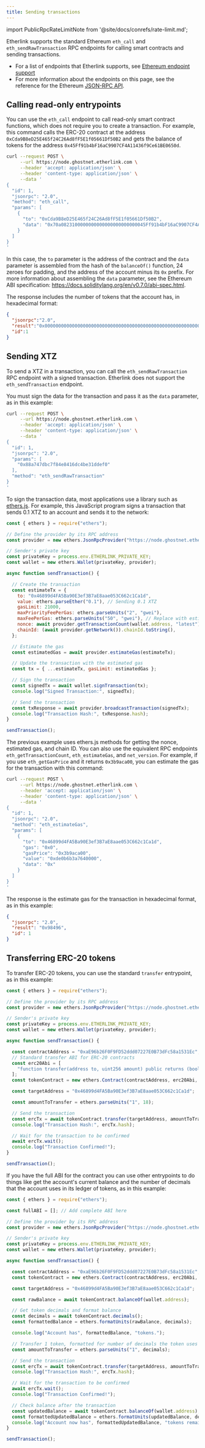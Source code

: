 ```yaml
---
title: Sending transactions
---
```


import PublicRpcRateLimitNote from '@site/docs/conrefs/rate-limit.md';

Etherlink supports the standard Ethereum `eth_call` and `eth_sendRawTransaction` RPC endpoints for calling smart contracts and sending transactions.

- For a list of endpoints that Etherlink supports, see [Ethereum endpoint support](/building-on-etherlink/endpoint-support)
- For more information about the endpoints on this page, see the reference for the Ethereum [JSON-RPC API](https://ethereum.org/en/developers/docs/apis/json-rpc).

<PublicRpcRateLimitNote />

## Calling read-only entrypoints

You can use the `eth_call` endpoint to call read-only smart contract functions, which does not require you to create a transaction.
For example, this command calls the ERC-20 contract at the address `0xCda9B8eD25E465f24C26Ad8fF5E1f05661Df50B2` and gets the balance of tokens for the address `0x45Ff91b4bF16aC9907CF4A11436f9Ce61BE0650d`.

```bash
curl --request POST \
     --url https://node.ghostnet.etherlink.com \
     --header 'accept: application/json' \
     --header 'content-type: application/json' \
     --data '
{
  "id": 1,
  "jsonrpc": "2.0",
  "method": "eth_call",
  "params": [
    {
      "to": "0xCda9B8eD25E465f24C26Ad8fF5E1f05661Df50B2",
      "data": "0x70a0823100000000000000000000000045Ff91b4bF16aC9907CF4A11436f9Ce61BE0650d"
    }
  ]
}
'
```

In this case, the `to` parameter is the address of the contract and the `data` parameter is assembled from the hash of the `balanceOf()` function, 24 zeroes for padding, and the address of the account minus its `0x` prefix.
For more information about assembling the `data` parameter, see the Ethereum ABI specification: https://docs.soliditylang.org/en/v0.7.0/abi-spec.html.

The response includes the number of tokens that the account has, in hexadecimal format:

```json
{
  "jsonrpc":"2.0",
  "result":"0x0000000000000000000000000000000000000000000000000000000000000005",
  "id":1
}
```

## Sending XTZ

To send a XTZ in a transaction, you can call the `eth_sendRawTransaction` RPC endpoint with a signed transaction.
Etherlink does not support the `eth_sendTransaction` endpoint.

You must sign the data for the transaction and pass it as the `data` parameter, as in this example:

```bash
curl --request POST \
     --url https://node.ghostnet.etherlink.com \
     --header 'accept: application/json' \
     --header 'content-type: application/json' \
     --data '
{
  "id": 1,
  "jsonrpc": "2.0",
  "params": [
    "0x88a747dbc7f84e8416dc4be31ddef0"
  ],
  "method": "eth_sendRawTransaction"
}
'
```

To sign the transaction data, most applications use a library such as [ethers.js](https://docs.ethers.org/v6/).
For example, this JavaScript program signs a transaction that sends 0.1 XTZ to an account and sends it to the network:

```javascript
const { ethers } = require("ethers");

// Define the provider by its RPC address
const provider = new ethers.JsonRpcProvider("https://node.ghostnet.etherlink.com");

// Sender's private key
const privateKey = process.env.ETHERLINK_PRIVATE_KEY;
const wallet = new ethers.Wallet(privateKey, provider);

async function sendTransaction() {

  // Create the transaction
  const estimateTx = {
    to: "0x46899d4FA5Ba90E3ef3B7aE8aae053C662c1Ca1d",
    value: ethers.parseEther("0.1"), // Sending 0.1 XTZ
    gasLimit: 21000,
    maxPriorityFeePerGas: ethers.parseUnits("2", "gwei"),
    maxFeePerGas: ethers.parseUnits("50", "gwei"), // Replace with estimate later
    nonce: await provider.getTransactionCount(wallet.address, "latest"),
    chainId: (await provider.getNetwork()).chainId.toString(),
  };

  // Estimate the gas
  const estimatedGas = await provider.estimateGas(estimateTx);

  // Update the transaction with the estimated gas
  const tx = { ...estimateTx, gasLimit: estimatedGas };

  // Sign the transaction
  const signedTx = await wallet.signTransaction(tx);
  console.log("Signed Transaction:", signedTx);

  // Send the transaction
  const txResponse = await provider.broadcastTransaction(signedTx);
  console.log("Transaction Hash:", txResponse.hash);
}

sendTransaction();
```

The previous example uses ethers.js methods for getting the nonce, estimated gas, and chain ID.
You can also use the equivalent RPC endpoints `eth_getTransactionCount`, `eth_estimateGas`, and `net_version`.
For example, if you use `eth_getGasPrice` and it returns `0x3b9aca00`, you can estimate the gas for the transaction with this command:

```bash
curl --request POST \
     --url https://node.ghostnet.etherlink.com \
     --header 'accept: application/json' \
     --header 'content-type: application/json' \
     --data '
{
  "id": 1,
  "jsonrpc": "2.0",
  "method": "eth_estimateGas",
  "params": [
    {
      "to": "0x46899d4FA5Ba90E3ef3B7aE8aae053C662c1Ca1d",
      "gas": "0x0",
      "gasPrice": "0x3b9aca00",
      "value": "0xde0b6b3a7640000",
      "data": "0x"
    }
  ]
}
'
```

The response is the estimate gas for the transaction in hexadecimal format, as in this example:

```json
{
  "jsonrpc": "2.0",
  "result": "0x98496",
  "id": 1
}
```

## Transferring ERC-20 tokens

To transfer ERC-20 tokens, you can use the standard `transfer` entrypoint, as in this example:

```javascript
const { ethers } = require("ethers");

// Define the provider by its RPC address
const provider = new ethers.JsonRpcProvider("https://node.ghostnet.etherlink.com");

// Sender's private key
const privateKey = process.env.ETHERLINK_PRIVATE_KEY;
const wallet = new ethers.Wallet(privateKey, provider);

async function sendTransaction() {

  const contractAddress = "0xaE96b26F0F9FD52ddd07227E0B73dFc58a1531Ec";
  // Standard transfer ABI for ERC-20 contracts
  const erc20Abi = [
    "function transfer(address to, uint256 amount) public returns (bool)"
  ];
  const tokenContract = new ethers.Contract(contractAddress, erc20Abi, wallet);

  const targetAddress = "0x46899d4FA5Ba90E3ef3B7aE8aae053C662c1Ca1d";

  const amountToTransfer = ethers.parseUnits("1", 18);

  // Send the transaction
  const ercTx = await tokenContract.transfer(targetAddress, amountToTransfer);
  console.log("Transaction Hash:", ercTx.hash);

  // Wait for the transaction to be confirmed
  await ercTx.wait();
  console.log("Transaction Confirmed!");
}

sendTransaction();
```

If you have the full ABI for the contract you can use other entrypoints to do things like get the account's current balance and the number of decimals that the account uses in its ledger of tokens, as in this example:

```javascript
const { ethers } = require("ethers");

const fullABI = []; // Add complete ABI here

// Define the provider by its RPC address
const provider = new ethers.JsonRpcProvider("https://node.ghostnet.etherlink.com");

// Sender's private key
const privateKey = process.env.ETHERLINK_PRIVATE_KEY;
const wallet = new ethers.Wallet(privateKey, provider);

async function sendTransaction() {

  const contractAddress = "0xaE96b26F0F9FD52ddd07227E0B73dFc58a1531Ec";
  const tokenContract = new ethers.Contract(contractAddress, erc20Abi, wallet);

  const targetAddress = "0x46899d4FA5Ba90E3ef3B7aE8aae053C662c1Ca1d";

  const rawBalance = await tokenContract.balanceOf(wallet.address);

  // Get token decimals and format balance
  const decimals = await tokenContract.decimals();
  const formattedBalance = ethers.formatUnits(rawBalance, decimals);

  console.log("Account has", formattedBalance, "tokens.");

  // Transfer 1 token, formatted for number of decimals the token uses
  const amountToTransfer = ethers.parseUnits("1", decimals);

  // Send the transaction
  const ercTx = await tokenContract.transfer(targetAddress, amountToTransfer);
  console.log("Transaction Hash:", ercTx.hash);

  // Wait for the transaction to be confirmed
  await ercTx.wait();
  console.log("Transaction Confirmed!");

  // Check balance after the transaction
  const updatedBalance = await tokenContract.balanceOf(wallet.address);
  const formattedUpdatedBalance = ethers.formatUnits(updatedBalance, decimals);
  console.log("Account now has", formattedUpdatedBalance, "tokens remaining.");
}

sendTransaction();
```
